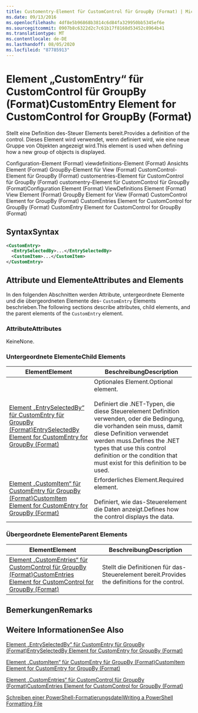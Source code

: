 ```yaml
---
title: Customentry-Element für CustomControl für GroupBy (Format) | Microsoft-Dokumentation
ms.date: 09/13/2016
ms.openlocfilehash: 4df8e5b96868b3814c6d84fa329950bb5345ef6e
ms.sourcegitcommit: 0907b8c6322d2c7c61b17f8168d53452c8964b41
ms.translationtype: MT
ms.contentlocale: de-DE
ms.lasthandoff: 08/05/2020
ms.locfileid: "87785913"
---
```

# <a name="customentry-element-for-customcontrol-for-groupby-format"></a><span data-ttu-id="a0226-102">Element „CustomEntry“ für CustomControl für GroupBy (Format)</span><span class="sxs-lookup"><span data-stu-id="a0226-102">CustomEntry Element for CustomControl for GroupBy (Format)</span></span>

<span data-ttu-id="a0226-103">Stellt eine Definition des-Steuer Elements bereit.</span><span class="sxs-lookup"><span data-stu-id="a0226-103">Provides a definition of the control.</span></span> <span data-ttu-id="a0226-104">Dieses Element wird verwendet, wenn definiert wird, wie eine neue Gruppe von Objekten angezeigt wird.</span><span class="sxs-lookup"><span data-stu-id="a0226-104">This element is used when defining how a new group of objects is displayed.</span></span>

<span data-ttu-id="a0226-105">Configuration-Element (Format) viewdefinitions-Element (Format) Ansichts Element (Format) GroupBy-Element für View (Format) CustomControl-Element für GroupBy (Format) customentries-Element für CustomControl für GroupBy (Format) customentry-Element für CustomControl für GroupBy (Format)</span><span class="sxs-lookup"><span data-stu-id="a0226-105">Configuration Element (Format) ViewDefinitions Element (Format) View Element (Format) GroupBy Element for View (Format) CustomControl Element for GroupBy (Format) CustomEntries Element for CustomControl for GroupBy (Format) CustomEntry Element for CustomControl for GroupBy (Format)</span></span>

## <a name="syntax"></a><span data-ttu-id="a0226-106">Syntax</span><span class="sxs-lookup"><span data-stu-id="a0226-106">Syntax</span></span>

```xml
<CustomEntry>
  <EntrySelectedBy>...</EntrySelectedBy>
  <CustomItem>...</CustomItem>
</CustomEntry>
```

## <a name="attributes-and-elements"></a><span data-ttu-id="a0226-107">Attribute und Elemente</span><span class="sxs-lookup"><span data-stu-id="a0226-107">Attributes and Elements</span></span>

<span data-ttu-id="a0226-108">In den folgenden Abschnitten werden Attribute, untergeordnete Elemente und die übergeordneten Elemente des- `CustomEntry` Elements beschrieben.</span><span class="sxs-lookup"><span data-stu-id="a0226-108">The following sections describe attributes, child elements, and the parent elements of the `CustomEntry` element.</span></span>

### <a name="attributes"></a><span data-ttu-id="a0226-109">Attribute</span><span class="sxs-lookup"><span data-stu-id="a0226-109">Attributes</span></span>

<span data-ttu-id="a0226-110">Keine</span><span class="sxs-lookup"><span data-stu-id="a0226-110">None.</span></span>

### <a name="child-elements"></a><span data-ttu-id="a0226-111">Untergeordnete Elemente</span><span class="sxs-lookup"><span data-stu-id="a0226-111">Child Elements</span></span>

|<span data-ttu-id="a0226-112">Element</span><span class="sxs-lookup"><span data-stu-id="a0226-112">Element</span></span>|<span data-ttu-id="a0226-113">Beschreibung</span><span class="sxs-lookup"><span data-stu-id="a0226-113">Description</span></span>|
|-------------|-----------------|
|[<span data-ttu-id="a0226-114">Element „EntrySelectedBy“ für CustomEntry für GroupBy (Format)</span><span class="sxs-lookup"><span data-stu-id="a0226-114">EntrySelectedBy Element for CustomEntry for GroupBy (Format)</span></span>](./entryselectedby-element-for-customentry-for-groupby-format.md)|<span data-ttu-id="a0226-115">Optionales Element.</span><span class="sxs-lookup"><span data-stu-id="a0226-115">Optional element.</span></span><br /><br /> <span data-ttu-id="a0226-116">Definiert die .NET-Typen, die diese Steuerelement Definition verwenden, oder die Bedingung, die vorhanden sein muss, damit diese Definition verwendet werden muss.</span><span class="sxs-lookup"><span data-stu-id="a0226-116">Defines the .NET types that use this control definition or the condition that must exist for this definition to be used.</span></span>|
|[<span data-ttu-id="a0226-117">Element „CustomItem“ für CustomEntry für GroupBy (Format)</span><span class="sxs-lookup"><span data-stu-id="a0226-117">CustomItem Element for CustomEntry for GroupBy (Format)</span></span>](./customitem-element-for-customentry-for-groupby-format.md)|<span data-ttu-id="a0226-118">Erforderliches Element.</span><span class="sxs-lookup"><span data-stu-id="a0226-118">Required element.</span></span><br /><br /> <span data-ttu-id="a0226-119">Definiert, wie das-Steuerelement die Daten anzeigt.</span><span class="sxs-lookup"><span data-stu-id="a0226-119">Defines how the control displays the data.</span></span>|

### <a name="parent-elements"></a><span data-ttu-id="a0226-120">Übergeordnete Elemente</span><span class="sxs-lookup"><span data-stu-id="a0226-120">Parent Elements</span></span>

|<span data-ttu-id="a0226-121">Element</span><span class="sxs-lookup"><span data-stu-id="a0226-121">Element</span></span>|<span data-ttu-id="a0226-122">Beschreibung</span><span class="sxs-lookup"><span data-stu-id="a0226-122">Description</span></span>|
|-------------|-----------------|
|[<span data-ttu-id="a0226-123">Element „CustomEntries“ für CustomControl für GroupBy (Format)</span><span class="sxs-lookup"><span data-stu-id="a0226-123">CustomEntries Element for CustomControl for GroupBy (Format)</span></span>](./customentries-element-for-customcontrol-for-groupby-format.md)|<span data-ttu-id="a0226-124">Stellt die Definitionen für das-Steuerelement bereit.</span><span class="sxs-lookup"><span data-stu-id="a0226-124">Provides the definitions for the control.</span></span>|

## <a name="remarks"></a><span data-ttu-id="a0226-125">Bemerkungen</span><span class="sxs-lookup"><span data-stu-id="a0226-125">Remarks</span></span>

## <a name="see-also"></a><span data-ttu-id="a0226-126">Weitere Informationen</span><span class="sxs-lookup"><span data-stu-id="a0226-126">See Also</span></span>

[<span data-ttu-id="a0226-127">Element „EntrySelectedBy“ für CustomEntry für GroupBy (Format)</span><span class="sxs-lookup"><span data-stu-id="a0226-127">EntrySelectedBy Element for CustomEntry for GroupBy (Format)</span></span>](./entryselectedby-element-for-customentry-for-groupby-format.md)

[<span data-ttu-id="a0226-128">Element „CustomItem“ für CustomEntry für GroupBy (Format)</span><span class="sxs-lookup"><span data-stu-id="a0226-128">CustomItem Element for CustomEntry for GroupBy (Format)</span></span>](./customitem-element-for-customentry-for-groupby-format.md)

[<span data-ttu-id="a0226-129">Element „CustomEntries“ für CustomControl für GroupBy (Format)</span><span class="sxs-lookup"><span data-stu-id="a0226-129">CustomEntries Element for CustomControl for GroupBy (Format)</span></span>](./customentries-element-for-customcontrol-for-groupby-format.md)

[<span data-ttu-id="a0226-130">Schreiben einer PowerShell-Formatierungsdatei</span><span class="sxs-lookup"><span data-stu-id="a0226-130">Writing a PowerShell Formatting File</span></span>](./writing-a-powershell-formatting-file.md)
